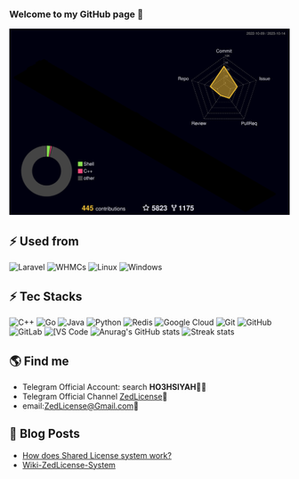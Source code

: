 ### Welcome to my GitHub page 👋


![](./profile-3d-contrib/profile-night-rainbow.svg)
## ⚡ Used from

![Laravel](https://img.shields.io/badge/Laravel-ff0000?style=for-the-badge&logo=Laravel&logoColor=white)
![WHMCs](https://img.shields.io/badge/Whmcs-3DDC84?style=for-the-badge&logo=Whmcs&logoColor=white)
![Linux](https://img.shields.io/badge/Linux-FCC624?style=for-the-badge&logo=linux&logoColor=black)
![Windows](https://img.shields.io/badge/Windows-0078D6?style=for-the-badge&logo=windows&logoColor=white)

## ⚡ Tec Stacks

![C++](https://img.shields.io/badge/-C++-00599C?style=flat-square&logo=c)
![Go](https://img.shields.io/badge/-go-%23E44D27?style=flat-square&logo=go&logoColor=ffffff)
![Java](https://img.shields.io/badge/-java-E34A86?style=flat-square&logo=java)
![Python](https://img.shields.io/badge/-Python-black?style=flat-square&logo=Python)
![Redis](https://img.shields.io/badge/-Redis-black?style=flat-square&logo=Redis)
![Google Cloud](https://img.shields.io/badge/Google%20Cloud-black?style=flat-square&logo=google-cloud)
![Git](https://img.shields.io/badge/-Git-black?style=flat-square&logo=git)
![GitHub](https://img.shields.io/badge/-GitHub-181717?style=flat-square&logo=github)
![GitLab](https://img.shields.io/badge/-GitLab-FCA121?style=flat-square&logo=gitlab)
<img alt="[VS Code" src="https://img.shields.io/badge/-VSCode-%23007ACC?style=flat-square&logo=visual-studio-code" />
![Anurag's GitHub stats](https://github-readme-stats-git-masterrstaa-rickstaa.vercel.app/api?username=ZedLicense&theme=cobalt2&show_icons=true&card_width=495px)
![Streak stats](https://github-readme-streak-stats.herokuapp.com/?user=ZedLicense&show_icons=true&theme=tokyonight)  


## 🌎 Find me
- Telegram Official Account: search **HO3HSIYAH**✍🏾
- Telegram Official Channel [ZedLicense](https://t.me/ZedLicense/):memo:    
- email:<a href="mailto:zedlicense@gmail.com">ZedLicense@Gmail.com</a>:e-mail:
## 🚀 Blog Posts
<!-- BLOG-POST-LIST:START -->
- [How does Shared License system work?](https://github.com/ZedLicense/ZedLicense-System#zedlicense-system)
- [Wiki-ZedLicense-System](https://github.com/ZedLicense/ZedLicense-System/wiki)
<!-- BLOG-POST-LIST:END -->

